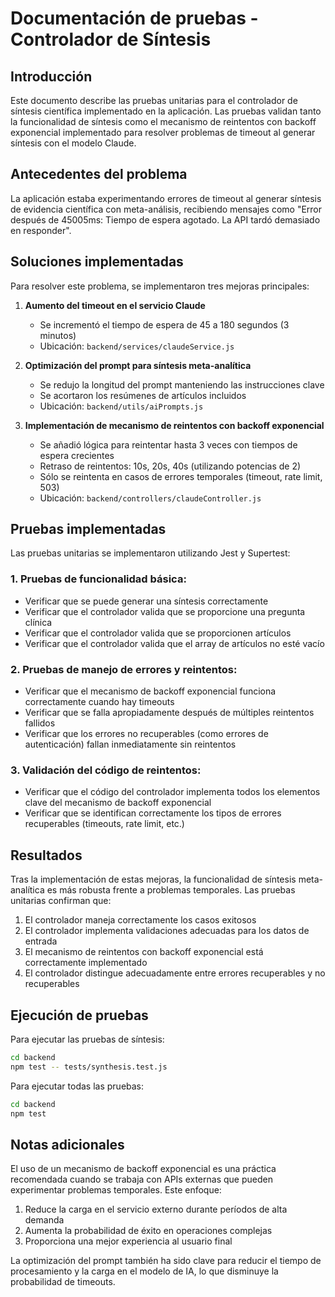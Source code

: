 # Documentación de pruebas - Controlador de Síntesis

## Introducción

Este documento describe las pruebas unitarias para el controlador de síntesis científica implementado en la aplicación. Las pruebas validan tanto la funcionalidad de síntesis como el mecanismo de reintentos con backoff exponencial implementado para resolver problemas de timeout al generar síntesis con el modelo Claude.

## Antecedentes del problema

La aplicación estaba experimentando errores de timeout al generar síntesis de evidencia científica con meta-análisis, recibiendo mensajes como "Error después de 45005ms: Tiempo de espera agotado. La API tardó demasiado en responder".

## Soluciones implementadas

Para resolver este problema, se implementaron tres mejoras principales:

1. **Aumento del timeout en el servicio Claude**
   - Se incrementó el tiempo de espera de 45 a 180 segundos (3 minutos)
   - Ubicación: `backend/services/claudeService.js`

2. **Optimización del prompt para síntesis meta-analítica**
   - Se redujo la longitud del prompt manteniendo las instrucciones clave
   - Se acortaron los resúmenes de artículos incluidos
   - Ubicación: `backend/utils/aiPrompts.js`

3. **Implementación de mecanismo de reintentos con backoff exponencial**
   - Se añadió lógica para reintentar hasta 3 veces con tiempos de espera crecientes
   - Retraso de reintentos: 10s, 20s, 40s (utilizando potencias de 2)
   - Sólo se reintenta en casos de errores temporales (timeout, rate limit, 503)
   - Ubicación: `backend/controllers/claudeController.js`

## Pruebas implementadas

Las pruebas unitarias se implementaron utilizando Jest y Supertest:

### 1. Pruebas de funcionalidad básica:
- Verificar que se puede generar una síntesis correctamente
- Verificar que el controlador valida que se proporcione una pregunta clínica
- Verificar que el controlador valida que se proporcionen artículos
- Verificar que el controlador valida que el array de artículos no esté vacío

### 2. Pruebas de manejo de errores y reintentos:
- Verificar que el mecanismo de backoff exponencial funciona correctamente cuando hay timeouts
- Verificar que se falla apropiadamente después de múltiples reintentos fallidos
- Verificar que los errores no recuperables (como errores de autenticación) fallan inmediatamente sin reintentos

### 3. Validación del código de reintentos:
- Verificar que el código del controlador implementa todos los elementos clave del mecanismo de backoff exponencial
- Verificar que se identifican correctamente los tipos de errores recuperables (timeouts, rate limit, etc.)

## Resultados

Tras la implementación de estas mejoras, la funcionalidad de síntesis meta-analítica es más robusta frente a problemas temporales. Las pruebas unitarias confirman que:

1. El controlador maneja correctamente los casos exitosos
2. El controlador implementa validaciones adecuadas para los datos de entrada
3. El mecanismo de reintentos con backoff exponencial está correctamente implementado
4. El controlador distingue adecuadamente entre errores recuperables y no recuperables

## Ejecución de pruebas

Para ejecutar las pruebas de síntesis:

```bash
cd backend
npm test -- tests/synthesis.test.js
```

Para ejecutar todas las pruebas:

```bash
cd backend
npm test
```

## Notas adicionales

El uso de un mecanismo de backoff exponencial es una práctica recomendada cuando se trabaja con APIs externas que pueden experimentar problemas temporales. Este enfoque:

1. Reduce la carga en el servicio externo durante períodos de alta demanda
2. Aumenta la probabilidad de éxito en operaciones complejas
3. Proporciona una mejor experiencia al usuario final

La optimización del prompt también ha sido clave para reducir el tiempo de procesamiento y la carga en el modelo de IA, lo que disminuye la probabilidad de timeouts. 